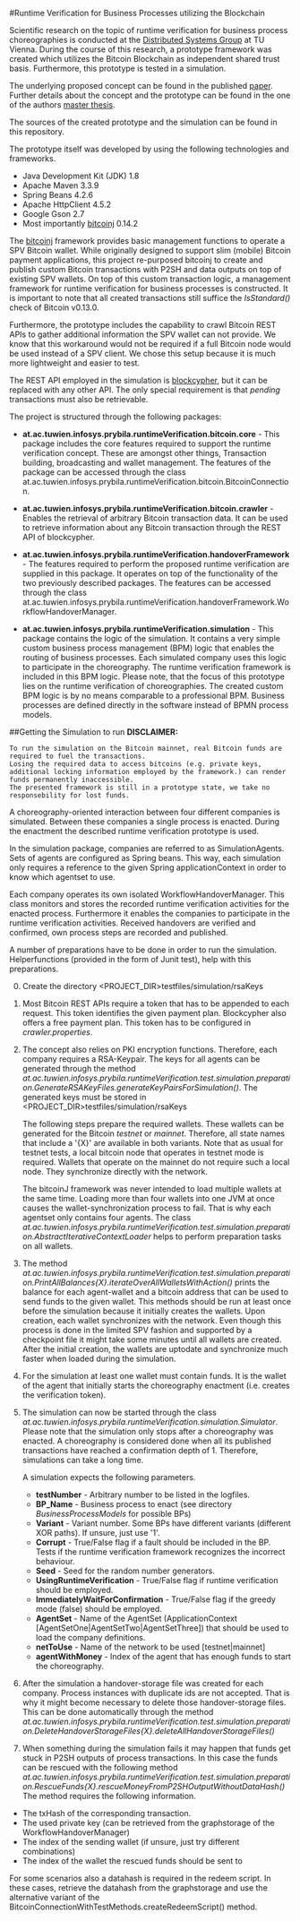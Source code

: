 #Runtime Verification for Business Processes utilizing the Blockchain

Scientific research on the topic of runtime verification for business process choreographies is conducted at the [Distributed Systems Group](http://www.infosys.tuwien.ac.at/) at TU Vienna. 
During the course of this research, a prototype framework was created which utilizes the Bitcoin Blockchain as independent shared trust basis.
Furthermore, this prototype is tested in a simulation. 

The underlying proposed concept can be found in the published [paper](TODO_INSERTLINK). 
Further details about the concept and the prototype can be found in the one of the authors [master thesis](TODO_INSERTLINK).

The sources of the created prototype and the simulation can be found in this repository.

The prototype itself was developed by using the following technologies and frameworks.
- Java Development Kit (JDK) 1.8
- Apache Maven 3.3.9
- Spring Beans 4.2.6 
- Apache HttpClient 4.5.2
- Google Gson 2.7 
- Most importantly [bitcoinj](https://bitcoinj.github.io/) 0.14.2 

The [bitcoinj](https://bitcoinj.github.io/) framework provides basic management functions to operate a
SPV Bitcoin wallet. 
While originally designed to support slim (mobile) Bitcoin payment applications, this project re-purposed bitcoinj to create and publish custom Bitcoin transactions with P2SH and data outputs on top of existing SPV wallets.
On top of this custom transaction logic, a management framework for runtime verification for business processes is constructed. It is important to note that all created transactions still suffice the _IsStandard()_ check of Bitcoin v0.13.0.

Furthermore, the prototype includes the capability to crawl Bitcoin REST APIs to gather additional information the SPV wallet can not provide. 
We know that this workaround would not be required if a full Bitcoin node would be used instead of a SPV client. We chose this setup because it is much more lightweight and easier to test.

The REST API employed in the simulation is [blockcypher](https://api.blockcypher.com), but it can be replaced with any other API. The only special requirement is that _pending_ transactions must also be retrievable.

The project is structured through the following packages:

- **at.ac.tuwien.infosys.prybila.runtimeVerification.bitcoin.core** - 
This package includes the core features required to support the runtime verification concept. These are amongst other things, Transaction building, broadcasting and wallet management. 
The features of the package can be accessed through the class at.ac.tuwien.infosys.prybila.runtimeVerification.bitcoin.BitcoinConnection.

- **at.ac.tuwien.infosys.prybila.runtimeVerification.bitcoin.crawler** - 
Enables the retrieval of arbitrary Bitcoin transaction data.
It can be used to retrieve information about any Bitcoin transaction through the REST API of blockcypher.

- **at.ac.tuwien.infosys.prybila.runtimeVerification.handoverFramework** - 
The features required to perform the proposed runtime verification are supplied in this package. 
It operates on top of the functionality of the two previously described packages. 
The features can be accessed through the class at.ac.tuwien.infosys.prybila.runtimeVerification.handoverFramework.WorkflowHandoverManager.

- **at.ac.tuwien.infosys.prybila.runtimeVerification.simulation** -
This package contains the logic of the simulation. 
It contains a very simple custom business process management (BPM) logic that enables the routing of business processes.
Each simulated company uses this logic to participate in the choreography. 
The runtime verification framework is included in this BPM logic.
Please note, that the focus of this prototype lies on the runtime verification of choreographies.
The created custom BPM logic is by no means comparable to a professional BPM.
Business processes are defined directly in the software instead of BPMN process models.

##Getting the Simulation to run
**DISCLAIMER:**

    To run the simulation on the Bitcoin mainnet, real Bitcoin funds are required to fuel the transactions. 
    Losing the required data to access bitcoins (e.g. private keys, additional locking information employed by the framework.) can render funds permanently inaccessible.
    The presented framework is still in a prototype state, we take no responsebility for lost funds.

A choreography-oriented interaction between four different companies is simulated.
Between these companies a single process is enacted.
During the enactment the described runtime verification prototype is used. 

In the simulation package, companies are referred to as SimulationAgents. 
Sets of agents are configured as Spring beans. 
This way, each simulation only requires a reference to the given Spring applicationContext in order to know which agentset to use.

Each company operates its own isolated WorkflowHandoverManager. 
This class monitors and stores the recorded runtime verification activities for the enacted process. 
Furthermore it enables the companies to participate in the runtime verification activities. 
Received handovers are verified and confirmed, own process steps are recorded and published.

A number of preparations have to be done in order to run the simulation. 
Helperfunctions (provided in the form of Junit test), help with this preparations.

0. Create the directory <PROJECT_DIR>testfiles/simulation/rsaKeys

1. Most Bitcoin REST APIs require a token that has to be appended to each request. 
This token identifies the given payment plan. Blockcypher also offers a free payment plan.
This token has to be configured in _crawler.properties_.

2. The concept also relies on PKI encryption functions. 
Therefore, each company requires a RSA-Keypair. 
The keys for all agents can be generated through the method _at.ac.tuwien.infosys.prybila.runtimeVerification.test.simulation.preparation.GenerateRSAKeyFiles.generateKeyPairsForSimulation()_.
The generated keys must be stored in <PROJECT_DIR>testfiles/simulation/rsaKeys

    The following steps prepare the required wallets. These wallets can be generated for the Bitcoin _testnet_ or _mainnet_.
    Therefore, all state names that include a '{X}' are available in both variants. 
    Note that as usual for testnet tests, a local bitcoin node that operates in testnet mode is required. 
    Wallets that operate on the mainnet do not require such a local node. They synchronize directly with the network.

    The bitcoinJ framework was never intended to load multiple wallets at the same time.
    Loading more than four wallets into one JVM at once causes the wallet-synchronization process to fail.
    That is why each agentset only contains four agents. 
    The class _at.ac.tuwien.infosys.prybila.runtimeVerification.test.simulation.preparation.AbstractIterativeContextLoader_ 
    helps to perform preparation tasks on all wallets.

3. The method _at.ac.tuwien.infosys.prybila.runtimeVerification.test.simulation.preparation.PrintAllBalances{X}.iterateOverAllWalletsWithAction()_ 
prints the balance for each agent-wallet and a bitcoin address that can be used to send funds to the given wallet.
This methods should be run at least once before the simulation because it initially creates the wallets.
Upon creation, each wallet synchronizes with the network. 
Even though this process is done in the limited SPV fashion and supported by a checkpoint file it might take some minutes until all wallets are created.
After the initial creation, the wallets are uptodate and synchronize much faster when loaded during the simulation.

4. For the simulation at least one wallet must contain funds. It is the wallet of the agent that initially starts the choreography enactment (i.e. creates the verification token).

5. The simulation can now be started through the class _at.ac.tuwien.infosys.prybila.runtimeVerification.simulation.Simulator_.
Please note that the simulation only stops after a choreography was enacted. 
A choreography is considered done when all its published transactions have reached a confirmation depth of 1.
Therefore, simulations can take a long time. 

    A simulation expects the following parameters.

    - **testNumber** - Arbitrary number to be listed in the logfiles.
    - **BP_Name** - Business process to enact (see directory _BusinessProcessModels_ for possible BPs)
    - **Variant** - Variant number. Some BPs have different variants (different XOR paths). If unsure, just use '1'.
    - **Corrupt** - True/False flag if a fault should be included in the BP. Tests if the runtime verification framework recognizes the incorrect behaviour.
    - **Seed** - Seed for the random number generators.
    - **UsingRuntimeVerification** -  True/False flag if runtime verification should be employed.
    - **ImmediatelyWaitForConfirmation** -  True/False flag if the greedy mode (false) should be employed.
    - **AgentSet** -  Name of the AgentSet (ApplicationContext [AgentSetOne|AgentSetTwo|AgentSetThree]) that should be used to load the company definitions.
    - **netToUse** -  Name of the network to be used [testnet|mainnet]
    - **agentWithMoney** -  Index of the agent that has enough funds to start the choreography.

6. After the simulation a handover-storage file was created for each company. 
Process instances with duplicate ids are not accepted. 
That is why it might become necessary to delete those handover-storage files.
This can be done automatically through 
the method _at.ac.tuwien.infosys.prybila.runtimeVerification.test.simulation.preparation.DeleteHandoverStorageFiles{X}.deleteAllHandoverStorageFiles()_

7. When something during the simulation fails it may happen that funds get stuck in P2SH outputs of process transactions.
In this case the funds can be rescued with the following method 
_at.ac.tuwien.infosys.prybila.runtimeVerification.test.simulation.preparation.RescueFunds{X}.rescueMoneyFromP2SHOutputWithoutDataHash()_
The method requires the following information. 
- The txHash of the corresponding transaction.
- The used private key (can be retrieved from the graphstorage of the WorkflowHandoverManager)
- The index of the sending wallet (if unsure, just try different combinations)
- The index of the wallet the rescued funds should be sent to

For some scenarios also a datahash is required in the redeem script. 
In these cases, retrieve the datahash from the graphstorage and use the alternative variant 
of the BitcoinConnectionWithTestMethods.createRedeemScript() method.


